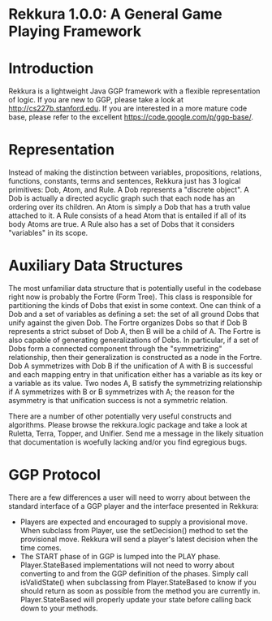 Rekkura 1.0.0: A General Game Playing Framework
===============================================

# Introduction
Rekkura is a lightweight Java GGP framework with a flexible representation of logic. 
If you are new to GGP, please take a look at <http://cs227b.stanford.edu>.
If you are interested in a more mature code base, please refer to the excellent <https://code.google.com/p/ggp-base/>.

# Representation
Instead of making the distinction between variables, propositions, relations, functions, constants, terms and sentences, Rekkura just has 3 logical primitives: Dob, Atom, and Rule. A Dob represents a "discrete object". A Dob is actually a directed acyclic graph such that each node has an ordering over its children. An Atom is simply a Dob that has a truth value attached to it. A Rule consists of a head Atom that is entailed if all of its body Atoms are true. A Rule also has a set of Dobs that it considers "variables" in its scope.

# Auxiliary Data Structures
The most unfamiliar data structure that is potentially useful in the codebase right now is probably the Fortre (Form Tree). This class is responsible for partitioning the kinds of Dobs that exist in some context. One can think of a Dob and a set of variables as defining a set: the set of all ground Dobs that unify against the given Dob. The Fortre organizes Dobs so that if Dob B represents a strict subset of Dob A, then B will be a child of A. The Fortre is also capable of generating generalizations of Dobs. In particular, if a set of Dobs form a connected component through the "symmetrizing" relationship, then their generalization is constructed as a node in the Fortre. Dob A symmetrizes with Dob B if the unification of A with B is successful and each mapping entry in that unification either has a variable as its key or a variable as its value. Two nodes A, B satisfy the symmetrizing relationship if A symmetrizes with B or B symmetrizes with A; the reason for the asymmetry is that unification success is not a symmetric relation.

There are a number of other potentially very useful constructs and algorithms. Please browse the rekkura.logic package and take a look at Ruletta, Terra, Topper, and Unifier. Send me a message in the likely situation that documentation is woefully lacking and/or you find egregious bugs.

# GGP Protocol
There are a few differences a user will need to worry about between the standard interface of a GGP player and the interface presented in Rekkura:
* Players are expected and encouraged to supply a provisional move. When subclass from Player, use the setDecision() method to set the provisional move. Rekkura will send a player's latest decision when the time comes.
* The START phase of in GGP is lumped into the PLAY phase. Player.StateBased implementations will not need to worry about converting to and from the GGP definition of the phases. Simply call isValidState() when subclassing from Player.StateBased to know if you should return as soon as possible from the method you are currently in. Player.StateBased will properly update your state before calling back down to your methods.




